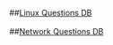 ##[Linux Questions DB](nightwolf-cotribution/linux_questionairs.md)
<br></br>
##[Network Questions DB](nightwolf-cotribution/network.md)
